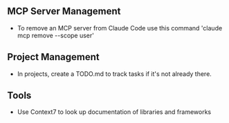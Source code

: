 ## MCP Server Management

- To remove an MCP server from Claude Code use this command 'claude mcp remove <name> --scope user'

## Project Management

- In projects, create a TODO.md to track tasks if it's not already there.

## Tools

- Use Context7 to look up documentation of libraries and frameworks
